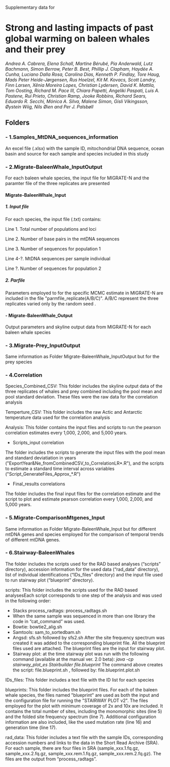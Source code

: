 Supplementary data for
# Strong and lasting impacts of past global warming on baleen whales and their prey

*Andrea A. Cabrera, Elena Schall, Martine Bérubé, Pia Anderwald, Lutz Bachmann, Simon Berrow, Peter B. Best, Phillip J. Clapham, Haydée A. Cunha, Luciano Dalla Rosa, Carolina Dias, Kenneth P. Findlay, Tore Haug, Mads Peter Heide-Jørgensen, Rus Hoelzel, Kit M. Kovacs, Scott Landry, Finn Larsen, Xênia Moreira Lopes, Christian Lydersen, David K. Mattila, Tom Oosting, Richard M. Pace III, Chiara Papetti, Angeliki Paspati, Luis A. Pastene, Rui Prieto, Christian Ramp, Jooke Robbins, Richard Sears, Eduardo R. Secchi, Mónica A. Silva, Malene Simon, Gísli Víkingsson, Øystein Wiig, Nils Øien and Per J. Palsbøll* 



## Folders
### - 1.Samples_MtDNA_sequences_information
	
An excel file (.xlsx) with the sample ID, mitochondrial DNA sequence, ocean basin and source for each sample and species included in this study
	
### - 2.Migrate-BaleenWhale_InputOutput
	
For each baleen whale species, the input file for MIGRATE-N and the paramter file of the three replicates are presented
	
#### Migrate-BaleenWhale_Input 

##### 1. Input file
For each species, the input file (.txt) contains:

Line 1. Total number of populations and loci

Line 2. Number of base pairs in the mtDNA sequences

Line 3. Number of sequences for population 1

Line 4-?. MtDNA sequences per sample individual

Line ?. Number of sequences for population 2
	
	
##### 2. Parfile
Parameters employed to for the specific MCMC estimate in MIGRATE-N are included
in the file "parmfile_replicate(A/B/C)". A/B/C represent the three replicates varied only by the random seed .

#### - Migrate-BaleenWhale_Output

Output parameters and skyline output data from MIGRATE-N for each baleen whale species


### - 3.Migrate-Prey_InputOutput

Same information as Folder Migrate-BaleenWhale_InputOutput but for the prey species 
	
### - 4.Correlation

Species_Combined_CSV: This folder includes the skyline output data of the three replicates of whales and prey combined
including the pool mean and pool standard deviation. 
These files were the raw data for the correlation analysis

Temperture_CSV: This folder includes the raw Actic and Antarctic temperature data used for the correlation analysis

Analysis: This folder contains the input files and scripts to run the pearson correlation estimates every 1,000, 2,000, and 5,000 years. 

- Scripts_input correlation

The folder includes the scripts to generate the input files with the pool mean and standard deviatiation in years 
("ExportYear&Ne_fromCombinedCSV_to_CorrelationLR*.R"),
and the scripts to estimate a standard time interval across variables
("Script_GenerateFiles_Approx_*.R")

- Final_results correlations

The folder includes the final input files for the correlation estimate and the script to plot and estimate pearson correlation every 1,000, 2,000, and 5,000 years.


### - 5.Migrate-ComparisonMtgenes_Input

Same information as Folder Migrate-BaleenWhale_Input but for different mtDNA genes and species 
employed for the comparison of temporal trends of different mtDNA genes.


### - 6.Stairway-BaleenWhales

The folder includes the scripts used for the RAD based analyses (“scripts” directory), accession information for the used data (“rad_data” directory), list of individual identifications (“IDs_files” directory) and the input file used to run stairway plot (“blueprint” directory).

scripts: This folder includes the scripts used for the RAD based analysesEach script corresponds to one step of the analysis and was used in the following order:

- Stacks process_radtags: process_radtags.sh 
- When the same sample was sequenced in more than one library the code in “cat_command” was used.
- Bowtie: bowtie2_alig.sh
- Samtools: sam_to_sortedbam.sh
- Angsd: sfs.sh followed by sfs2.sh 
After the site frequency spectrum was created it was added to the corresponding blueprint file. All the blueprint files used are attached. The blueprint files are the input for stairway plot.
- Stairway plot: at the time stairway plot was run with the following command (available at the manual ver. 2.0 beta): 
_java -cp stairway_plot_es Stairbuilder file.blueprint_ 
The command above creates the script: file.blueprint.sh ,
followed by: file.blueprint.plot.sh

IDs_files: This folder includes a text file with the ID list for each species

blueprints: This folder includes the blueprint files. For each of the baleen whale species, the files named "blueprint" are used as both the input and the configuration file for running the "STAIRWAY PLOT v2". The files employed for the plot with minimum coverage of 2x and 10x are included.
It contains the total number of sites, including the monomorphic sites (line 5) and the folded site frequency spectrum (line 7). Additional configuration information are also included, like the used mutation rate (line 16) and generation time (line 17).

rad_data: This folder includes a text file with the sample IDs, corresponding accession numbers and links to the data in the Short Read Archive (SRA). 
For each sample, there are four files in SRA (sample_xxx.1.fq.gz, sample_xxx.2.fq.gz, sample_xxx.rem.1.fq.gz, sample_xxx.rem.2.fq.gz). The files are the output from “process_radtags”. 

